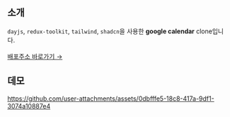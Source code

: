 ## 소개
`dayjs`, `redux-toolkit`, `tailwind`, `shadcn`을 사용한 **google calendar** clone입니다. <br /><br />
[배포주소 바로가기 →](https://google-calendar-virid.vercel.app)

## 데모
https://github.com/user-attachments/assets/0dbfffe5-18c8-417a-9df1-3074a10887e4


